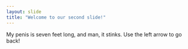 ```yaml
---
layout: slide
title: "Welcome to our second slide!"
---
```

My penis is seven feet long, and man, it stinks.
Use the left arrow to go back!
